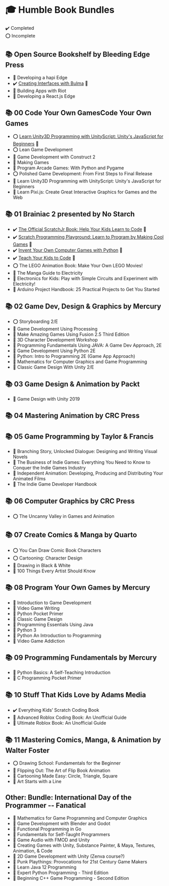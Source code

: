 # :mortar_board: Humble Book Bundles

:heavy_check_mark: Completed  
:o: Incomplete

## :books: Open Source Bookshelf by Bleeding Edge Press

- :construction: Developing a hapi Edge
- :heavy_check_mark: [Creating Interfaces with Bulma](https://github.com/learning-software-development/learning-web-application-development/tree/master/humble-book-bundle) :rocket:
- :construction: Building Apps with Riot
- :construction: Developing a React.js Edge

## :books: 00 Code Your Own GamesCode Your Own Games

- :o: [Learn Unity3D Programming with UnityScript: Unity's JavaScript for Beginners](https://github.com/learning-game-development/learning-unity-game-development/tree/master/Packtpub-Unity-Tutorials) :rocket:
- :o: Lean Game Development
- :construction: Game Development with Construct 2
- :construction: Making Games
- :construction: Program Arcade Games: With Python and Pygame
- :o: Polished Game Development: From First Steps to Final Release
- :construction: Learn Unity3D Programming with UnityScript: Unity's JavaScript for Beginners
- :construction: Learn Pixi.js: Create Great Interactive Graphics for Games and the Web

## :books: 01 Brainiac 2 presented by No Starch

- :heavy_check_mark: [The Official ScratchJr Book: Help Your Kids Learn to Code](https://github.com/learning-game-development/learning-scratch-game-development/tree/main) :rocket:
- :heavy_check_mark: [Scratch Programming Playground: Learn to Program by Making Cool Games](https://github.com/learning-game-development/learning-scratch-game-development/tree/main) :rocket:
- :heavy_check_mark: [Invent Your Own Computer Games with Python](https://github.com/learning-game-development/learning-python-game-development/tree/master/invent-your-own-computer-games-with-python) :rocket:
- :heavy_check_mark: [Teach Your Kids to Code](https://github.com/learning-game-development/learning-python-game-development/tree/master/teach-your-kids-to-code) :rocket:
- :o: The LEGO Animation Book: Make Your Own LEGO Movies!
- :construction: The Manga Guide to Electricity
- :construction: Electronics for Kids: Play with Simple Circuits and Experiment with Electricity!
- :construction: Arduino Project Handbook: 25 Practical Projects to Get You Started

## :books: 02 Game Dev, Design & Graphics by Mercury

- :o: Storyboarding 2/E
- :construction: Game Development Using Processing
- :construction: Make Amazing Games Using Fusion 2.5 Third Edition
- :construction: 3D Character Development Workshop
- :construction: Programming Fundamentals Using JAVA: A Game Dev Approach, 2E
- :construction: Game Development Using Python 2E
- :construction: Python: Intro to Programming 2E (Game App Approach)
- :construction: Mathematics for Computer Graphics and Game Programming
- :construction: Classic Game Design With Unity 2/E

## :books: 03 Game Design & Animation by Packt

- :construction: Game Design with Unity 2019

## :books: 04 Mastering Animation by CRC Press

## :books: 05 Game Programming by Taylor & Francis

- :construction: Branching Story, Unlocked Dialogue: Designing and Writing Visual Novels
- :construction: The Business of Indie Games: Everything You Need to Know to Conquer the Indie Games Industry
- :construction: Independent Animation: Developing, Producing and Distributing Your Animated Films
- :construction: The Indie Game Developer Handbook

## :books: 06 Computer Graphics by CRC Press

- :o: The Uncanny Valley in Games and Animation

## :books: 07 Create Comics & Manga by Quarto

- :o: You Can Draw Comic Book Characters
- :o: Cartooning: Character Design
- :construction: Drawing in Black & White
- :construction: 100 Things Every Artist Should Know

## :books: 08 Program Your Own Games by Mercury

- :construction: Introduction to Game Development
- :construction: Video Game Writing
- :construction: Python Pocket Primer
- :construction: Classic Game Design
- :construction: Programming Essentials Using Java
- :construction: Python 3
- :construction: Python An Introduction to Programming
- :construction: Video Game Addiction

## :books: 09 Programming Fundamentals by Mercury

- :construction: Python Basics: A Self-Teaching Introduction
- :construction: C Programming Pocket Primer

## :books: 10 Stuff That Kids Love by Adams Media

- :heavy_check_mark: Everything Kids’ Scratch Coding Book
- :construction: Advanced Roblox Coding Book: An Unofficial Guide
- :construction: Ultimate Roblox Book: An Unofficial Guide

## :books: 11 Mastering Comics, Manga, & Animation by Walter Foster

- :o: Drawing School: Fundamentals for the Beginner
- :construction: Flipping Out: The Art of Flip Book Animation
- :construction: Cartooning Made Easy: Circle, Triangle, Square
- :construction: Art Starts with a Line

## Other: Bundle: International Day of the Programmer -- Fanatical

- :construction: Mathematics for Game Programming and Computer Graphics
- :construction: Game Development with Blender and Godot
- :construction: Functional Programming in Go
- :construction: Fundamentals for Self-Taught Programmers
- :construction: Game Audio with FMOD and Unity
- :construction: Creating Games with Unity, Substance Painter, & Maya, Textures, Animation, & Code
- :construction: 2D Game Development with Unity (Zenva course?)
- :construction: Punk Playthings: Provocations for 21st Century Game Makers
- :construction: Learn Java 12 Programming
- :construction: Expert Python Programming - Third Edition
- :construction: Beginning C++ Game Programming - Second Edition
